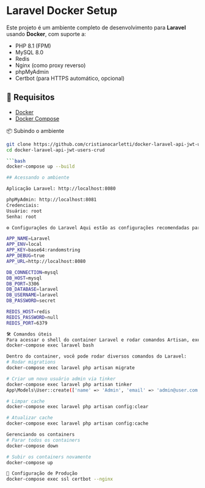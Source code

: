 # Laravel Docker Setup

Este projeto é um ambiente completo de desenvolvimento para **Laravel** usando **Docker**, com suporte a:

- PHP 8.1 (FPM)
- MySQL 8.0
- Redis
- Nginx (como proxy reverso)
- phpMyAdmin
- Certbot (para HTTPS automático, opcional)

## 🚀 Requisitos

- [Docker](https://www.docker.com/)
- [Docker Compose](https://docs.docker.com/compose/)

📦 Subindo o ambiente

```bash
git clone https://github.com/cristianocarletti/docker-laravel-api-jwt-users-crud.git
cd docker-laravel-api-jwt-users-crud

```bash
docker-compose up --build

## Acessando o ambiente

Aplicação Laravel: http://localhost:8080

phpMyAdmin: http://localhost:8081
Credenciais:
Usuário: root
Senha: root

⚙️ Configurações do Laravel Aqui estão as configurações recomendadas para o arquivo .env

APP_NAME=Laravel
APP_ENV=local
APP_KEY=base64:randomstring
APP_DEBUG=true
APP_URL=http://localhost:8080

DB_CONNECTION=mysql
DB_HOST=mysql
DB_PORT=3306
DB_DATABASE=laravel
DB_USERNAME=laravel
DB_PASSWORD=secret

REDIS_HOST=redis
REDIS_PASSWORD=null
REDIS_PORT=6379

🛠️ Comandos úteis
Para acessar o shell do container Laravel e rodar comandos Artisan, execute:
docker-compose exec laravel bash

Dentro do container, você pode rodar diversos comandos do Laravel:
# Rodar migrations
docker-compose exec laravel php artisan migrate

# Criar um novo usuário admin via tinker
docker-compose exec laravel php artisan tinker
App\Models\User::create(['name' => 'Admin', 'email' => 'admin@user.com', 'password' => bcrypt('password123')]);

# Limpar cache
docker-compose exec laravel php artisan config:clear

# Atualizar cache
docker-compose exec laravel php artisan config:cache

Gerenciando os containers
# Parar todos os containers
docker-compose down

# Subir os containers novamente
docker-compose up

🔧 Configuração de Produção
docker-compose exec ssl certbot --nginx
